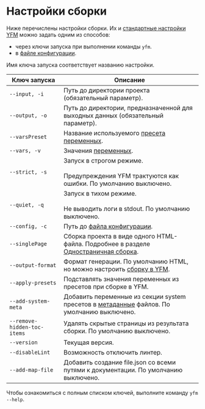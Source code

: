 # Настройки сборки

Ниже перечислены настройки сборки. Их и [стандартные настройки YFM](../../settings.md) можно задать одним из способов:
* через ключи запуска при выполнении команды `yfm`.
* в [файле конфигурации](../../project/config.md).

Имя ключа запуска соответствует названию настройки.

Ключ запуска | Описание 
--- | --- 
`--input, -i` | Путь до директории проекта (обязательный параметр).
`--output, -o` | Путь до директории, предназначенной для выходных данных (обязательный параметр).
`--varsPreset` | Название используемого [пресета переменных](../../project/presets.md).
`--vars, -v` | Значения [переменных](../../syntax/vars.md).
`--strict, -s` | Запуск в строгом режиме.</br></br>Предупреждения YFM трактуются как ошибки. По умолчанию выключено.
`--quiet, -q` | Запуск в тихом режиме.</br></br>Не выводить логи в stdout. По умолчанию выключено.
`--config, -c` | Путь до [файла конфигурации](../../project/config.md).
`--singlePage` | Сборка проекта в виде одного HTML-файла. Подробнее в разделе [Одностраничная сборка](./singlepage.md).
`--output-format` | Формат генерации. По умолчанию HTML, но можно настроить [сборку в YFM](md2md.md).
`--apply-presets` | Подставлять значения переменных из пресетов при сборке в YFM.
`--add-system-meta` | Добавить переменные из секции system пресетов в [метаданные](../../syntax/meta.md#meta) файлов. По умолчанию выключено.
`--remove-hidden-toc-items` | Удалять скрытые страницы из результата сборки. По умолчанию выключено.
`--version` | Текущая версия.
`--disableLint` | Возможность отключить линтер.
`--add-map-file` | Добавить создание file.json со всеми путями к документации. По умолчанию выключено.

Чтобы ознакомиться с полным списком ключей, выполните команду `yfm --help`.
